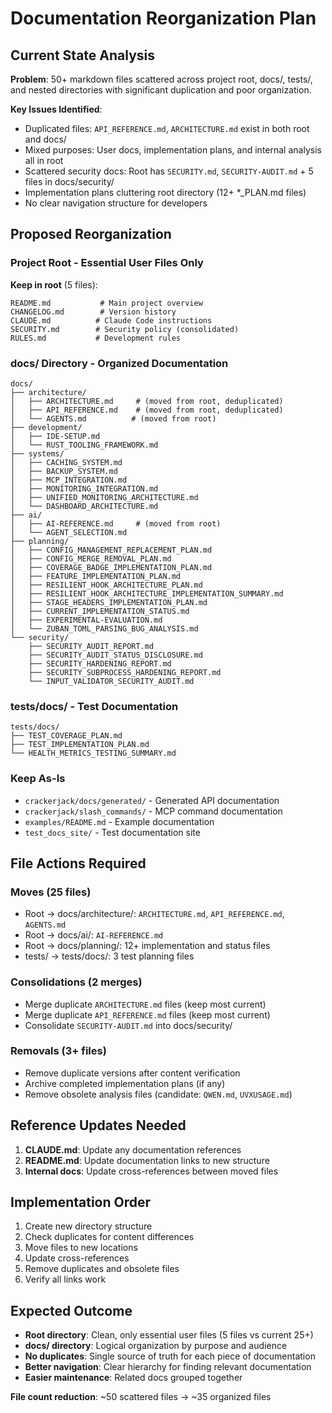 # Documentation Reorganization Plan

## Current State Analysis

**Problem**: 50+ markdown files scattered across project root, docs/, tests/, and nested directories with significant duplication and poor organization.

**Key Issues Identified**:

- Duplicated files: `API_REFERENCE.md`, `ARCHITECTURE.md` exist in both root and docs/
- Mixed purposes: User docs, implementation plans, and internal analysis all in root
- Scattered security docs: Root has `SECURITY.md`, `SECURITY-AUDIT.md` + 5 files in docs/security/
- Implementation plans cluttering root directory (12+ \*\_PLAN.md files)
- No clear navigation structure for developers

## Proposed Reorganization

### Project Root - Essential User Files Only

**Keep in root** (5 files):

```
README.md           # Main project overview
CHANGELOG.md        # Version history
CLAUDE.md          # Claude Code instructions
SECURITY.md        # Security policy (consolidated)
RULES.md           # Development rules
```

### docs/ Directory - Organized Documentation

```
docs/
├── architecture/
│   ├── ARCHITECTURE.md     # (moved from root, deduplicated)
│   ├── API_REFERENCE.md    # (moved from root, deduplicated)
│   └── AGENTS.md          # (moved from root)
├── development/
│   ├── IDE-SETUP.md
│   └── RUST_TOOLING_FRAMEWORK.md
├── systems/
│   ├── CACHING_SYSTEM.md
│   ├── BACKUP_SYSTEM.md
│   ├── MCP_INTEGRATION.md
│   ├── MONITORING_INTEGRATION.md
│   ├── UNIFIED_MONITORING_ARCHITECTURE.md
│   └── DASHBOARD_ARCHITECTURE.md
├── ai/
│   ├── AI-REFERENCE.md     # (moved from root)
│   └── AGENT_SELECTION.md
├── planning/
│   ├── CONFIG_MANAGEMENT_REPLACEMENT_PLAN.md
│   ├── CONFIG_MERGE_REMOVAL_PLAN.md
│   ├── COVERAGE_BADGE_IMPLEMENTATION_PLAN.md
│   ├── FEATURE_IMPLEMENTATION_PLAN.md
│   ├── RESILIENT_HOOK_ARCHITECTURE_PLAN.md
│   ├── RESILIENT_HOOK_ARCHITECTURE_IMPLEMENTATION_SUMMARY.md
│   ├── STAGE_HEADERS_IMPLEMENTATION_PLAN.md
│   ├── CURRENT_IMPLEMENTATION_STATUS.md
│   ├── EXPERIMENTAL-EVALUATION.md
│   └── ZUBAN_TOML_PARSING_BUG_ANALYSIS.md
└── security/
    ├── SECURITY_AUDIT_REPORT.md
    ├── SECURITY_AUDIT_STATUS_DISCLOSURE.md
    ├── SECURITY_HARDENING_REPORT.md
    ├── SECURITY_SUBPROCESS_HARDENING_REPORT.md
    └── INPUT_VALIDATOR_SECURITY_AUDIT.md
```

### tests/docs/ - Test Documentation

```
tests/docs/
├── TEST_COVERAGE_PLAN.md
├── TEST_IMPLEMENTATION_PLAN.md
└── HEALTH_METRICS_TESTING_SUMMARY.md
```

### Keep As-Is

- `crackerjack/docs/generated/` - Generated API documentation
- `crackerjack/slash_commands/` - MCP command documentation
- `examples/README.md` - Example documentation
- `test_docs_site/` - Test documentation site

## File Actions Required

### Moves (25 files)

- Root → docs/architecture/: `ARCHITECTURE.md`, `API_REFERENCE.md`, `AGENTS.md`
- Root → docs/ai/: `AI-REFERENCE.md`
- Root → docs/planning/: 12+ implementation and status files
- tests/ → tests/docs/: 3 test planning files

### Consolidations (2 merges)

- Merge duplicate `ARCHITECTURE.md` files (keep most current)
- Merge duplicate `API_REFERENCE.md` files (keep most current)
- Consolidate `SECURITY-AUDIT.md` into docs/security/

### Removals (3+ files)

- Remove duplicate versions after content verification
- Archive completed implementation plans (if any)
- Remove obsolete analysis files (candidate: `QWEN.md`, `UVXUSAGE.md`)

## Reference Updates Needed

1. **CLAUDE.md**: Update any documentation references
1. **README.md**: Update documentation links to new structure
1. **Internal docs**: Update cross-references between moved files

## Implementation Order

1. Create new directory structure
1. Check duplicates for content differences
1. Move files to new locations
1. Update cross-references
1. Remove duplicates and obsolete files
1. Verify all links work

## Expected Outcome

- **Root directory**: Clean, only essential user files (5 files vs current 25+)
- **docs/ directory**: Logical organization by purpose and audience
- **No duplicates**: Single source of truth for each piece of documentation
- **Better navigation**: Clear hierarchy for finding relevant documentation
- **Easier maintenance**: Related docs grouped together

**File count reduction**: ~50 scattered files → ~35 organized files
